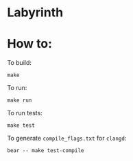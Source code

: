 # Labyrinth

# How to:

To build:

```
make
```

To run:
```
make run
```

To run tests:
```
make test
```

To generate `compile_flags.txt` for `clangd`:
```
bear -- make test-compile
```

